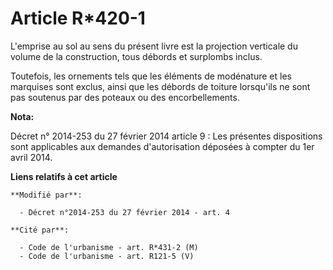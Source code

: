 # Article R*420-1

L'emprise au sol au sens du présent livre est la projection verticale du volume de la construction, tous débords et surplombs
inclus.

Toutefois, les ornements tels que les éléments de modénature et les marquises sont exclus, ainsi que les débords de toiture
lorsqu'ils ne sont pas soutenus par des poteaux ou des encorbellements.

**Nota:**

Décret n° 2014-253 du 27 février 2014 article 9 : Les présentes dispositions sont applicables aux demandes d'autorisation
déposées à compter du 1er avril 2014.

**Liens relatifs à cet article**

	**Modifié par**:

	  - Décret n°2014-253 du 27 février 2014 - art. 4

	**Cité par**:

	  - Code de l'urbanisme - art. R*431-2 (M)
	  - Code de l'urbanisme - art. R121-5 (V)
